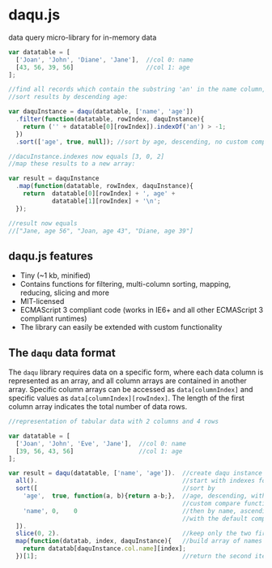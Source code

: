 # daqu.js
data query micro-library for in-memory data

```javascript
var datatable = [
  ['Joan', 'John', 'Diane', 'Jane'],  //col 0: name
  [43, 56, 39, 56]                    //col 1: age
];

//find all records which contain the substring 'an' in the name column,
//sort results by descending age:

var daquInstance = daqu(datatable, ['name', 'age'])
  .filter(function(datatable, rowIndex, daquInstance){
    return ('' + datatable[0][rowIndex]).indexOf('an') > -1;
  })
  .sort(['age', true, null]); //sort by age, descending, no custom comparison function

//dacuInstance.indexes now equals [3, 0, 2]
//map these results to a new array:

var result = daquInstance
  .map(function(datatable, rowIndex, daquInstance){
    return  datatable[0][rowIndex] + ', age' +
            datatable[1][rowIndex] + '\n';
  });

//result now equals
//["Jane, age 56", "Joan, age 43", "Diane, age 39"]
```
## daqu.js features

* Tiny (~1 kb, minified)
* Contains functions for filtering, multi-column sorting, mapping, reducing, slicing and more
* MIT-licensed
* ECMAScript 3 compliant code (works in IE6+ and all other ECMAScript 3 compliant runtimes)
* The library can easily be extended with custom functionality

## The `daqu` data format

The `daqu` library requires data on a specific form, where each data column is represented as an array, and all column arrays are contained in another array. Specific column arrays can be accessed as `data[columnIndex]` and specific values as `data[columnIndex][rowIndex]`. The length of the first column array indicates the total number of data rows.

```javascript
//representation of tabular data with 2 columns and 4 rows

var datatable = [
  ['Joan', 'John', 'Eve', 'Jane'],  //col 0: name
  [39, 56, 43, 56]                  //col 1: age
];

```

```javascript
var result = daqu(datatable, ['name', 'age']).  //create daqu instance
  all().                                        //start with indexes for all rows
  sort([                                        //sort by 
    'age',  true, function(a, b){return a-b;},  //age, descending, with a 
                                                //custom compare function
    'name', 0,    0                             //then by name, ascending,
                                                //with the default compare function
  ]).
  slice(0, 2).                                  //keep only the two first indexes
  map(function(datatab, index, daquInstance){   //build array of names for each index
    return datatab[daquInstance.col.name][index];
  })[1];                                        //return the second item of this array
```

